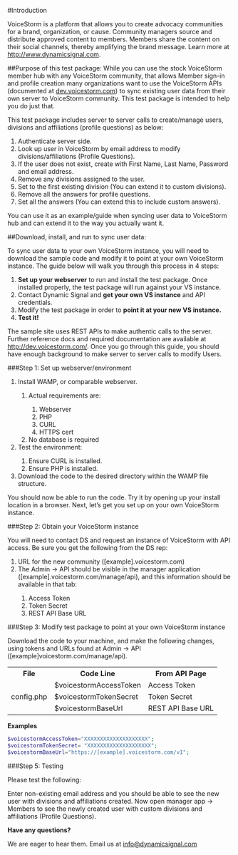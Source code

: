 #Introduction

VoiceStorm is a platform that allows you to create advocacy communities for a brand, organization, or cause. Community managers source and distribute approved content to members. Members share the content on their social channels, thereby amplifying the brand message. Learn more at http://www.dynamicsignal.com.

##Purpose of this test package:
While you can use the stock VoiceStorm member hub with any VoiceStorm community, that allows Member sign-in and profile creation many organizations want to use the VoiceStorm APIs (documented at [dev.voicestorm.com](http://dev.voicestorm.com)) to sync existing user data from their own server to VoiceStorm community. This test package is intended to help you do just that.

This test package includes server to server calls to create/manage users, divisions and affiliations (profile questions) as below:

<ol>
<li>Authenticate server side.</li><li>Look up user in VoiceStorm by email address to modify divisions/affiliations (Profile Questions).</li><li>If the user does not exist, create with First Name, Last Name, Password and email address.</li><li>Remove any divisions assigned to the user.</li><li>Set to the first existing division (You can extend it to custom divisions).</li><li>Remove all the answers for profile questions.</li><li>Set all the answers (You can extend this to include custom answers).</li>
</ol>

You can use it as an example/guide when syncing user data to VoiceStorm hub and can extend it to the way you actually want it.

##Download, install, and run to sync user data:

To sync user data to your own VoiceStorm instance, you will need to download the sample code and modify it to point at your own VoiceStorm instance. The guide below will walk you through this process in 4 steps:

1.    **Set up your webserver** to run and install the test package. Once installed properly, the test package will run against your VS instance.
2.	Contact Dynamic Signal and **get your own VS instance** and API credentials.
3.	Modify the test package in order to **point it at your new VS instance.**
4.	**Test it!**

The sample site uses REST APIs to make authentic calls to the server. Further reference docs and required documentation are available at http://dev.voicestorm.com/. Once you go through this guide, you should have enough background to make server to server calls to modify Users.

###Step 1: Set up webserver/environment

<ol>
<li>Install WAMP, or comparable webserver.</li>
<ol>
<li>Actual requirements are:</li>
<ol>
<li>Webserver</li>
<li>PHP</li>
<li>CURL</li>
<li>HTTPS cert</li>
</ol><li>No database is required</li>
</ol><li>Test the environment:</li>
<ol>
<li>Ensure CURL is installed.</li>
<li>Ensure PHP is installed.</li>
</ol><li>Download the code to the desired directory within the WAMP file structure.</li>
</ol>

You should now be able to run the code. Try it by opening up your install location in a browser. Next, let’s get you set up on your own VoiceStorm instance.

###Step 2: Obtain your VoiceStorm instance

You will need to contact DS and request an instance of VoiceStorm with API access.  Be sure you get the following from the DS rep:

<ol>
<li>URL for the new community ([example].voicestorm.com)</li>
<li>The Admin -> API should be visible in the manager application ([example].voicestorm.com/manage/api), and this information should be available in that tab:</li>
<ol>
<li>Access Token</li>
<li>Token Secret</li>
<li>REST API Base URL</li>
</ol>
</ol>

###Step 3: Modify test package to point at your own VoiceStorm instance

Download the code to your machine, and make the following changes, using tokens and URLs found at Admin -> API ([example]voicestorm.com/manage/api).

<table>
<tr>
<th>File</th>
<th>Code Line</th>
<th>From API Page</th>
</tr>
<tr>
<td rowspan="3">config.php</td>
<td>$voicestormAccessToken</td>
<td>Access Token</td>
<tr>
<td>$voicestormTokenSecret</td>
<td>Token Secret
</tr>
<tr>
<td>$voicestormBaseUrl</td>
<td>REST API Base URL</td>
</tr>
</table>

**Examples**

```php
$voicestormAccessToken="XXXXXXXXXXXXXXXXXXXX";
$voicestormTokenSecret= "XXXXXXXXXXXXXXXXXXXX";
$voicestormBaseUrl="https://[example].voicestorm.com/v1";
```

###Step 5: Testing

Please test the following:

Enter non-existing email address and you should be able to see the new user with divisions and affiliations created. 
Now open manager app -> Members to see the newly created user with custom divisions and affiliations (Profile Questions).

**Have any questions?**

We are eager to hear them. Email us at [info@dynamicsignal.com](mailto:info@dynamicsignal.com)

